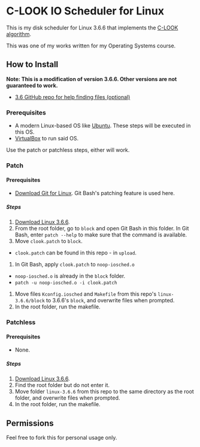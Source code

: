 # C-LOOK IO Scheduler for Linux
This is my disk scheduler for Linux 3.6.6 that implements the [C-LOOK algorithm](https://www.geeksforgeeks.org/c-look-disk-scheduling-algorithm/). 

This was one of my works written for my Operating Systems course.

## How to Install
**Note: This is a modification of version 3.6.6. Other versions are not guaranteed to work.**
* [3.6 GitHub repo for help finding files (optional)](https://github.com/torvalds/linux/tree/v3.6)

### Prerequisites
* A modern Linux-based OS like [Ubuntu](https://ubuntu.com/). These steps will be executed in this OS.
* [VirtualBox](https://www.virtualbox.org/) to run said OS. 

Use the patch or patchless steps, either will work.

### Patch

#### Prerequisites
* [Download Git for Linux](https://git-scm.com/). Git Bash's patching feature is used here.

##### Steps
1. [Download Linux 3.6.6](https://launchpad.net/linux/3.6/3.6.6).
1. From the root folder, go to `block` and open Git Bash in this folder. In Git Bash, enter `patch --help` to make sure that the command is available.
1. Move `clook.patch` to `block`.
  * `clook.patch` can be found in this repo - in `upload`.
1. In Git Bash, apply `clook.patch` to `noop-iosched.o`
  * `noop-iosched.o` is already in the `block` folder.
  * `patch -u noop-iosched.o -i clook.patch`
1. Move files `Kconfig.iosched` and `Makefile` from this repo's `linux-3.6.6/block` to 3.6.6's `block`, and overwrite files when prompted.
1. In the root folder, run the makefile.

### Patchless

#### Prerequisites
* None.

##### Steps
1. [Download Linux 3.6.6](https://launchpad.net/linux/3.6/3.6.6).
1. Find the root folder but do not enter it.
1. Move folder `linux-3.6.6` from this repo to the same directory as the root folder, and overwrite files when prompted.
1. In the root folder, run the makefile.

## Permissions

Feel free to fork this for personal usage only.
